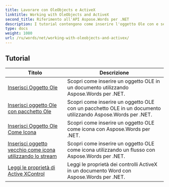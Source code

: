 ```yaml
---
title: Lavorare con OleObjects e ActiveX
linktitle: Working with OleObjects and ActiveX
second_title: Riferimento all'API Aspose.Words per .NET
description: I tutorial contengono come inserire l'oggetto Ole con e senza il pacchetto Ole, l'oggetto Ole come icona e leggere le proprietà di Active XControl utilizzando Aspose.Words per .NET.
type: docs
weight: 1080
url: /ru/words/net/working-with-oleobjects-and-activex/
---
```


 ## Tutorial
| Titolo | Descrizione |
| --- | --- |
| [Inserisci Oggetto Ole](./insert-ole-object/) | Scopri come inserire un oggetto OLE in un documento utilizzando Aspose.Words per .NET. |
| [Inserisci oggetto Ole con pacchetto Ole](./insert-ole-object-with-ole-package/) | Scopri come inserire un oggetto OLE con un pacchetto OLE in un documento utilizzando Aspose.Words per .NET. |
| [Inserisci Oggetto Ole Come Icona](./insert-ole-object-as-icon/) | Scopri come inserire un oggetto OLE come icona con Aspose.Words per .NET. |
| [Inserisci oggetto vecchio come icona utilizzando lo stream](./insert-ole-object-as-icon-using-stream/) | Scopri come inserire un oggetto OLE come icona utilizzando un flusso con Aspose.Words per .NET. |
| [Leggi le proprietà di Active XControl](./read-active-xcontrol-properties/) | Leggi le proprietà dei controlli ActiveX in un documento Word con Aspose.Words per .NET. |